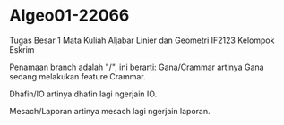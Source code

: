 # Algeo01-22066

Tugas Besar 1 Mata Kuliah Aljabar Linier dan Geometri IF2123 Kelompok Eskrim

Penamaan branch adalah "<Nama-panggilan>/<Feature-you-are-doing>", ini berarti:
Gana/Crammar artinya Gana sedang melakukan feature Crammar.

Dhafin/IO artinya dhafin lagi ngerjain IO.

Mesach/Laporan artinya mesach lagi ngerjain laporan.
